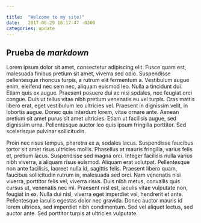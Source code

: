 ```yaml
---

title:  "Welcome to my site!"
date:   2017-06-29 16:17:47 -0300
categories: update
---
```


## Prueba de *markdown*

<p>
Lorem ipsum dolor sit amet, consectetur adipiscing elit. Fusce quam est, malesuada finibus pretium sit amet, viverra sed odio. Suspendisse pellentesque rhoncus turpis, a rutrum elit fermentum a. Vestibulum augue enim, eleifend nec sem nec, aliquam euismod leo. Nulla a tincidunt dui. Etiam quis ex augue. Praesent posuere dui ac nisi sodales, nec feugiat orci congue. Duis ut tellus vitae nibh pretium venenatis eu vel turpis. Cras mattis libero erat, eget vestibulum leo ultricies vel. Praesent in dignissim velit, in lobortis augue. Donec quis interdum lorem, vitae ornare ante. Aenean pretium sit amet purus sit amet ultricies. Etiam ut facilisis augue, sed dignissim urna. Pellentesque auctor leo quis ipsum fringilla porttitor. Sed scelerisque pulvinar sollicitudin.
</p>

<p>
Proin nec risus tempus, pharetra ex a, sodales lacus. Suspendisse faucibus tortor sit amet risus ultricies mollis. Phasellus at mauris fringilla, varius felis et, pretium lacus. Suspendisse sed magna orci. Integer facilisis nulla varius nibh viverra, a aliquam risus euismod. Aliquam erat volutpat. Pellentesque non ante facilisis, laoreet nulla id, sagittis felis. Praesent libero quam, faucibus sollicitudin rutrum in, malesuada sed orci. Nam venenatis nisi viverra, porttitor felis vel, viverra risus. Duis nibh metus, convallis quis cursus ut, venenatis nec mi. Praesent nisl est, iaculis vitae vulputate non, feugiat in ex. Nulla dui nisl, viverra eget imperdiet vel, hendrerit et ante. Pellentesque iaculis egestas dolor nec gravida. Donec auctor mauris id lorem ultrices, sed imperdiet nibh condimentum. Sed vel aliquet lectus, sed auctor ante. Sed porttitor turpis at ultricies vulputate.
</p>
